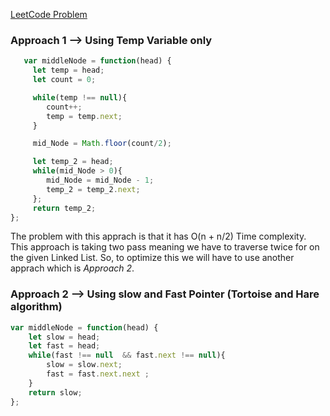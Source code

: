 

[LeetCode Problem](https://leetcode.com/problems/middle-of-the-linked-list/)

### Approach 1 --> Using Temp Variable only 

```Javascript
   var middleNode = function(head) {
     let temp = head;
     let count = 0;

     while(temp !== null){
        count++;
        temp = temp.next;
     }

     mid_Node = Math.floor(count/2);

     let temp_2 = head;
     while(mid_Node > 0){
        mid_Node = mid_Node - 1;
        temp_2 = temp_2.next;
     };
     return temp_2;
};

```
  The problem with this apprach is that it has O(n + n/2) Time complexity. This approach is taking two pass meaning we have to traverse twice for on the given Linked List.  So, to optimize this we will have to use another apprach which is *Approach 2*.

### Approach 2 --> Using slow and Fast Pointer (Tortoise and Hare algorithm)

```Javascript
var middleNode = function(head) {
    let slow = head;
    let fast = head;
    while(fast !== null  && fast.next !== null){
        slow = slow.next;
        fast = fast.next.next ;
    }
    return slow;
};
```

